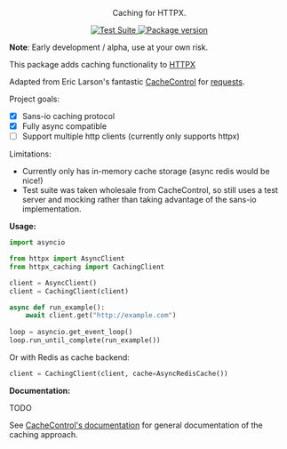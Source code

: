 <p align="center">Caching for HTTPX.</em></p>

<p align="center">
<a href="https://github.com/johtso/httpx-caching/actions">
    <img src="https://github.com/johtso/httpx-caching/workflows/Test%20Suite/badge.svg" alt="Test Suite">
</a>
<a href="https://pypi.org/project/httpx-caching/">
    <img src="https://badge.fury.io/py/httpx-caching.svg" alt="Package version">
</a>
</p>

**Note**: Early development / alpha, use at your own risk.

This package adds caching functionality to [HTTPX](https://github.com/encode/httpx)

Adapted from Eric Larson's fantastic [CacheControl](https://github.com/ionrock/cachecontrol) for [requests](https://requests.readthedocs.io/en/stable/).

Project goals:
- [x] Sans-io caching protocol
- [x] Fully async compatible
- [ ] Support multiple http clients (currently only supports httpx)

Limitations:
* Currently only has in-memory cache storage (async redis would be nice!)
* Test suite was taken wholesale from CacheControl, so still uses a test server and mocking rather than taking advantage of the sans-io implementation. 

**Usage:**

```python
import asyncio

from httpx import AsyncClient
from httpx_caching import CachingClient

client = AsyncClient()
client = CachingClient(client)

async def run_example():
    await client.get("http://example.com")
    
loop = asyncio.get_event_loop()
loop.run_until_complete(run_example())
```

Or with Redis as cache backend:

```python
client = CachingClient(client, cache=AsyncRedisCache())
```

**Documentation:**

TODO

See [CacheControl's documentation](https://cachecontrol.readthedocs.io/en/latest/index.html) for general documentation of the caching approach.
